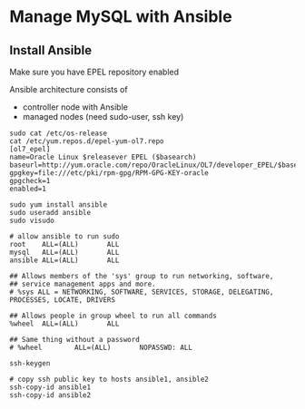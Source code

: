 # Manage MySQL with Ansible

## Install Ansible

Make sure you have EPEL repository enabled  

Ansible architecture consists of 

* controller node with Ansible
* managed nodes (need sudo-user, ssh key)

```
sudo cat /etc/os-release
cat /etc/yum.repos.d/epel-yum-ol7.repo
[ol7_epel]
name=Oracle Linux $releasever EPEL ($basearch)
baseurl=http://yum.oracle.com/repo/OracleLinux/OL7/developer_EPEL/$basearch/
gpgkey=file:///etc/pki/rpm-gpg/RPM-GPG-KEY-oracle
gpgcheck=1
enabled=1

sudo yum install ansible
sudo useradd ansible
sudo visudo

# allow ansible to run sudo
root    ALL=(ALL)       ALL
mysql   ALL=(ALL)       ALL
ansible ALL=(ALL)       ALL

## Allows members of the 'sys' group to run networking, software,
## service management apps and more.
# %sys ALL = NETWORKING, SOFTWARE, SERVICES, STORAGE, DELEGATING, PROCESSES, LOCATE, DRIVERS

## Allows people in group wheel to run all commands
%wheel  ALL=(ALL)       ALL

## Same thing without a password
# %wheel        ALL=(ALL)       NOPASSWD: ALL

ssh-keygen

# copy ssh public key to hosts ansible1, ansible2
ssh-copy-id ansible1
ssh-copy-id ansible2
```


```


